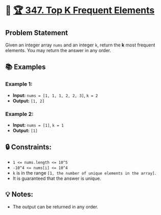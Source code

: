 # 🔗 [🏆 347. Top K Frequent Elements](https://leetcode.com/problems/top-k-frequent-elements)

## Problem Statement

Given an integer array `nums` and an integer `k`, return the **k** most frequent elements. You may return the answer in any order.

## 📚 Examples

### Example 1:
- **Input:** `nums = [1, 1, 1, 2, 2, 3]`, `k = 2`
- **Output:** `[1, 2]`

### Example 2:
- **Input:** `nums = [1]`, `k = 1`
- **Output:** `[1]`

## 🔒 Constraints:
- `1 <= nums.length <= 10^5`
- `-10^4 <= nums[i] <= 10^4`
- `k` is in the range `[1, the number of unique elements in the array]`.
- It is guaranteed that the answer is unique. 

## 💡 Notes:
- The output can be returned in any order.